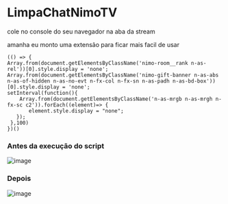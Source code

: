 # LimpaChatNimoTV

cole no console do seu navegador na aba da stream

amanha eu monto uma extensão para ficar mais facil de usar

```
(() => {
Array.from(document.getElementsByClassName('nimo-room__rank n-as-rel'))[0].style.display = 'none';
Array.from(document.getElementsByClassName('nimo-gift-banner n-as-abs n-as-of-hidden n-as-no-evt n-fx-col n-fx-sn n-as-padh n-as-bd-box'))[0].style.display = 'none';
setInterval(function(){
    Array.from(document.getElementsByClassName('n-as-mrgb n-as-mrgh n-fx-sc c2')).forEach((element)=> {
       element.style.display = "none";
   });
 },100)
})()

```

### Antes da execução do script 
![image](https://user-images.githubusercontent.com/32443720/110270580-e6e40780-7fa4-11eb-8b76-a2c0999074b0.png)

### Depois

![image](https://user-images.githubusercontent.com/32443720/110270612-f8c5aa80-7fa4-11eb-994d-5f964b2b20dc.png)

